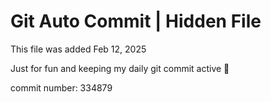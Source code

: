 # Git Auto Commit | Hidden File

This file was added Feb 12, 2025

Just for fun and keeping my daily git commit active 🤪

commit number: 334879
